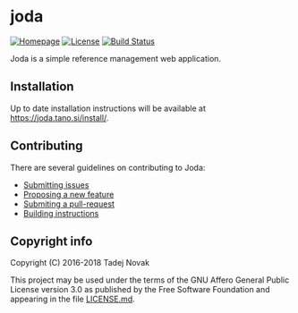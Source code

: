 # joda
[![Homepage][web-img]][web]
[![License][license-img]][license]
[![Build Status][travis-img]][travis]

Joda is a simple reference management web application.

## Installation
Up to date installation instructions will be available at https://joda.tano.si/install/.

## Contributing
There are several guidelines on contributing to Joda:
 * [Submitting issues](CONTRIBUTING.md#submitting-issues)
 * [Proposing a new feature](CONTRIBUTING.md#feature-requests)
 * [Submiting a pull-request](CONTRIBUTING.md#pull-requests)
 * [Building instructions](BUILDING.md)

## Copyright info
Copyright (C) 2016-2018 Tadej Novak

This project may be used under the terms of the
GNU Affero General Public License version 3.0 as published by the
Free Software Foundation and appearing in the file [LICENSE.md](LICENSE.md).


[web]: https://joda.tano.si
[license]: https://github.com/joda-project/joda/blob/master/LICENSE.md
[travis]: https://travis-ci.org/joda/joda-core

[web-img]: https://img.shields.io/badge/web-joda.tano.si-green.svg
[license-img]: https://img.shields.io/github/license/joda-project/joda.svg
[travis-img]: https://travis-ci.org/joda-project/joda.svg?branch=master
